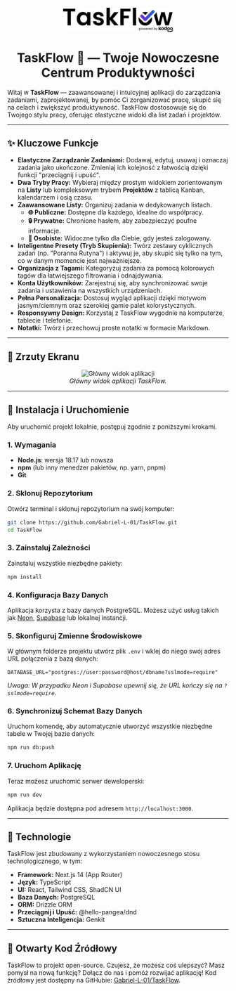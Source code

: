 <p align="center">
  <picture>
    <source media="(prefers-color-scheme: dark)" srcset="public/logo-dark.svg">
    <img src="public/logo-light.svg" alt="TaskFlow Logo" width="250">
  </picture>
</p>
<h1 align="center">TaskFlow 🌊 — Twoje Nowoczesne Centrum Produktywności</h1>

Witaj w **TaskFlow** — zaawansowanej i intuicyjnej aplikacji do zarządzania zadaniami, zaprojektowanej, by pomóc Ci zorganizować pracę, skupić się na celach i zwiększyć produktywność. TaskFlow dostosowuje się do Twojego stylu pracy, oferując elastyczne widoki dla list zadań i projektów.

---

## ✨ Kluczowe Funkcje

- **Elastyczne Zarządzanie Zadaniami:** Dodawaj, edytuj, usuwaj i oznaczaj zadania jako ukończone. Zmieniaj ich kolejność z łatwością dzięki funkcji "przeciągnij i upuść".
- **Dwa Tryby Pracy:** Wybieraj między prostym widokiem zorientowanym na **Listy** lub kompleksowym trybem **Projektów** z tablicą Kanban, kalendarzem i osią czasu.
- **Zaawansowane Listy:** Organizuj zadania w dedykowanych listach.
    - **🌐 Publiczne:** Dostępne dla każdego, idealne do współpracy.
    - **🔒 Prywatne:** Chronione hasłem, aby zabezpieczyć poufne informacje.
    - **👤 Osobiste:** Widoczne tylko dla Ciebie, gdy jesteś zalogowany.
- **Inteligentne Presety (Tryb Skupienia):** Twórz zestawy cyklicznych zadań (np. "Poranna Rutyna") i aktywuj je, aby skupić się tylko na tym, co w danym momencie jest najważniejsze.
- **Organizacja z Tagami:** Kategoryzuj zadania za pomocą kolorowych tagów dla łatwiejszego filtrowania i odnajdywania.
- **Konta Użytkowników:** Zarejestruj się, aby synchronizować swoje zadania i ustawienia na wszystkich urządzeniach.
- **Pełna Personalizacja:** Dostosuj wygląd aplikacji dzięki motywom jasnym/ciemnym oraz szerokiej gamie palet kolorystycznych.
- **Responsywny Design:** Korzystaj z TaskFlow wygodnie na komputerze, tablecie i telefonie.
- **Notatki:** Twórz i przechowuj proste notatki w formacie Markdown.

---

## 🎨 Zrzuty Ekranu

<p align="center">
  <img src="https://placehold.co/800x450.png" alt="Główny widok aplikacji" width="80%" data-ai-hint="application screenshot" />
  <br/>
  <em>Główny widok aplikacji TaskFlow.</em>
</p>

---

## 🚀 Instalacja i Uruchomienie

Aby uruchomić projekt lokalnie, postępuj zgodnie z poniższymi krokami.

### 1. Wymagania
-   **Node.js**: wersja 18.17 lub nowsza
-   **npm** (lub inny menedżer pakietów, np. yarn, pnpm)
-   **Git**

### 2. Sklonuj Repozytorium
Otwórz terminal i sklonuj repozytorium na swój komputer:
```bash
git clone https://github.com/Gabriel-L-01/TaskFlow.git
cd TaskFlow
```

### 3. Zainstaluj Zależności
Zainstaluj wszystkie niezbędne pakiety:
```bash
npm install
```

### 4. Konfiguracja Bazy Danych
Aplikacja korzysta z bazy danych PostgreSQL. Możesz użyć usług takich jak [Neon](https://neon.tech), [Supabase](https://supabase.com) lub lokalnej instancji.

### 5. Skonfiguruj Zmienne Środowiskowe
W głównym folderze projektu utwórz plik `.env` i wklej do niego swój adres URL połączenia z bazą danych:
```.env
DATABASE_URL="postgres://user:password@host/dbname?sslmode=require"
```
*Uwaga: W przypadku Neon i Supabase upewnij się, że URL kończy się na `?sslmode=require`.*

### 6. Synchronizuj Schemat Bazy Danych
Uruchom komendę, aby automatycznie utworzyć wszystkie niezbędne tabele w Twojej bazie danych:
```bash
npm run db:push
```

### 7. Uruchom Aplikację
Teraz możesz uruchomić serwer deweloperski:
```bash
npm run dev
```
Aplikacja będzie dostępna pod adresem `http://localhost:3000`.

---

## 🔧 Technologie

TaskFlow jest zbudowany z wykorzystaniem nowoczesnego stosu technologicznego, w tym:

-   **Framework:** Next.js 14 (App Router)
-   **Język:** TypeScript
-   **UI:** React, Tailwind CSS, ShadCN UI
-   **Baza Danych:** PostgreSQL
-   **ORM:** Drizzle ORM
-   **Przeciągnij i Upuść:** @hello-pangea/dnd
-   **Sztuczna Inteligencja:** Genkit

---

## 📢 Otwarty Kod Źródłowy
TaskFlow to projekt open-source. Czujesz, że możesz coś ulepszyć? Masz pomysł na nową funkcję? Dołącz do nas i pomóż rozwijać aplikację! Kod źródłowy jest dostępny na GitHubie: [Gabriel-L-01/TaskFlow](https://github.com/Gabriel-L-01/TaskFlow).
